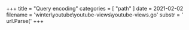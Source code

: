 +++
title = "Query encoding"
categories = [ "path" ]
date = 2021-02-02
filename = 'winter\youtube\youtube-views\youtube-views.go'
substr = ' url.Parse('
+++
